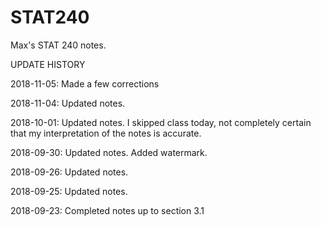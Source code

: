 # STAT240

Max's STAT 240 notes.

UPDATE HISTORY

2018-11-05: Made a few corrections

2018-11-04: Updated notes.

2018-10-01: Updated notes. I skipped class today, not completely certain that my interpretation of the notes is accurate.

2018-09-30: Updated notes. Added watermark.

2018-09-26: Updated notes.

2018-09-25: Updated notes.

2018-09-23: Completed notes up to section 3.1
